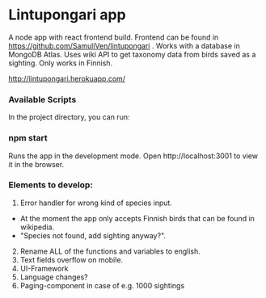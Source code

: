 <h1>Lintupongari app</h1>

A node app with react frontend build. Frontend can be found in https://github.com/SamuliVen/lintupongari .
Works with a database in MongoDB Atlas. Uses wiki API to get taxonomy data from birds saved as a sighting. 
Only works in Finnish.

http://lintupongari.herokuapp.com/

<h3>Available Scripts</h3>
In the project directory, you can run:

<h3>npm start</h3>
Runs the app in the development mode.
Open http://localhost:3001 to view it in the browser.

<h3>Elements to develop:</h3>

1. Error handler for wrong kind of species input.<br/>
- At the moment the app only accepts Finnish birds that can be found in wikipedia.<br/>
- "Species not found, add sighting anyway?".<br/>
2. Rename ALL of the functions and variables to english.<br/>
3. Text fields overflow on mobile.
4. UI-Framework
5. Language changes?
6. Paging-component in case of e.g. 1000 sightings
